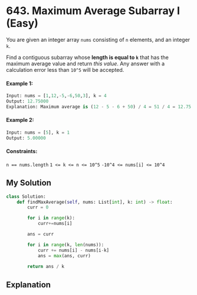 # 643. Maximum Average Subarray I (Easy)

You are given an integer array `nums` consisting of `n` elements, and an integer `k`.

Find a contiguous subarray whose **length is equal to `k`** that has the maximum average value and return *this value*. Any answer with a calculation error less than `10^5` will be accepted.

#### Example 1:

```Python
Input: nums = [1,12,-5,-6,50,3], k = 4
Output: 12.75000
Explanation: Maximum average is (12 - 5 - 6 + 50) / 4 = 51 / 4 = 12.75
```

#### Example 2:

```Python
Input: nums = [5], k = 1
Output: 5.00000
```

#### Constraints:

`n == nums.length`
`1 <= k <= n <= 10^5`
`-10^4 <= nums[i] <= 10^4`

## My Solution

```Python
class Solution:
    def findMaxAverage(self, nums: List[int], k: int) -> float:
        curr = 0

        for i in range(k):
            curr+=nums[i]

        ans = curr

        for i in range(k, len(nums)):
            curr += nums[i] - nums[i-k]
            ans = max(ans, curr)

        return ans / k
```

## Explanation